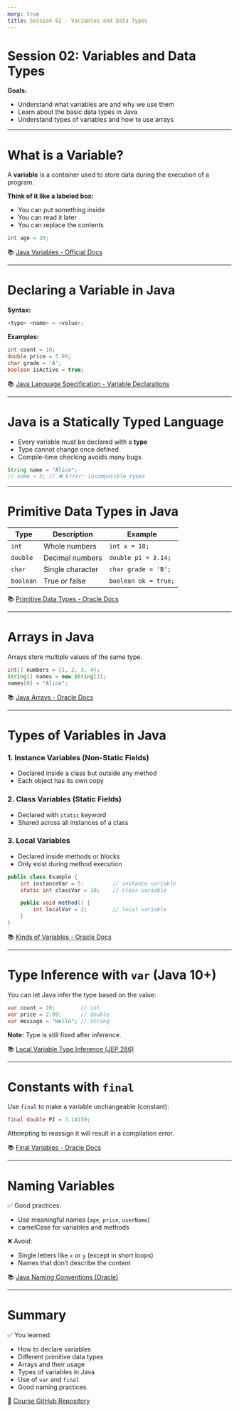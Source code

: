 ```yaml
---
marp: true
title: Session 02 - Variables and Data Types
---
```


# Session 02: Variables and Data Types

**Goals:**
- Understand what variables are and why we use them
- Learn about the basic data types in Java
- Understand types of variables and how to use arrays

---

# What is a Variable?

A **variable** is a container used to store data during the execution of a program.

**Think of it like a labeled box:**
- You can put something inside
- You can read it later
- You can replace the contents

```java
int age = 30;
```

📚 [Java Variables - Official Docs](https://docs.oracle.com/javase/tutorial/java/nutsandbolts/variables.html)

---

# Declaring a Variable in Java

**Syntax:**
```java
<type> <name> = <value>;
```

**Examples:**
```java
int count = 10;
double price = 5.99;
char grade = 'A';
boolean isActive = true;
```

📚 [Java Language Specification - Variable Declarations](https://docs.oracle.com/javase/specs/jls/se17/html/jls-14.html#jls-14.4)

---

# Java is a Statically Typed Language

- Every variable must be declared with a **type**
- Type cannot change once defined
- Compile-time checking avoids many bugs

```java
String name = "Alice";
// name = 5; // ❌ Error: incompatible types
```

---

# Primitive Data Types in Java

| Type     | Description           | Example     |
|----------|-----------------------|-------------|
| `int`    | Whole numbers          | `int x = 10;` |
| `double` | Decimal numbers        | `double pi = 3.14;` |
| `char`   | Single character       | `char grade = 'B';` |
| `boolean`| True or false          | `boolean ok = true;` |

📚 [Primitive Data Types - Oracle Docs](https://docs.oracle.com/javase/tutorial/java/nutsandbolts/datatypes.html)

---

# Arrays in Java

Arrays store multiple values of the same type.

```java
int[] numbers = {1, 2, 3, 4};
String[] names = new String[3];
names[0] = "Alice";
```

📚 [Java Arrays - Oracle Docs](https://docs.oracle.com/javase/tutorial/java/nutsandbolts/arrays.html)

---

# Types of Variables in Java

### 1. Instance Variables (Non-Static Fields)
- Declared inside a class but outside any method
- Each object has its own copy

### 2. Class Variables (Static Fields)
- Declared with `static` keyword
- Shared across all instances of a class

### 3. Local Variables
- Declared inside methods or blocks
- Only exist during method execution

```java
public class Example {
    int instanceVar = 5;         // instance variable
    static int classVar = 10;    // class variable

    public void method() {
        int localVar = 2;        // local variable
    }
}
```

📚 [Kinds of Variables - Oracle Docs](https://docs.oracle.com/javase/tutorial/java/nutsandbolts/variables.html)

---

# Type Inference with `var` (Java 10+)

You can let Java infer the type based on the value:

```java
var count = 10;        // int
var price = 2.99;      // double
var message = "Hello"; // String
```

**Note:** Type is still fixed after inference.

📚 [Local Variable Type Inference (JEP 286)](https://openjdk.org/jeps/286)

---

# Constants with `final`

Use `final` to make a variable unchangeable (constant):

```java
final double PI = 3.14159;
```

Attempting to reassign it will result in a compilation error.

📚 [Final Variables - Oracle Docs](https://docs.oracle.com/javase/tutorial/java/nutsandbolts/final.html)

---

# Naming Variables

✅ Good practices:
- Use meaningful names (`age`, `price`, `userName`)
- camelCase for variables and methods

❌ Avoid:
- Single letters like `x` or `y` (except in short loops)
- Names that don’t describe the content

📚 [Java Naming Conventions (Oracle)](https://www.oracle.com/java/technologies/javase/codeconventions-namingconventions.html)

---

# Summary

✅ You learned:
- How to declare variables
- Different primitive data types
- Arrays and their usage
- Types of variables in Java
- Use of `var` and `final`
- Good naming practices

🔗 [Course GitHub Repository](https://github.com/yourusername/java-training-course)
